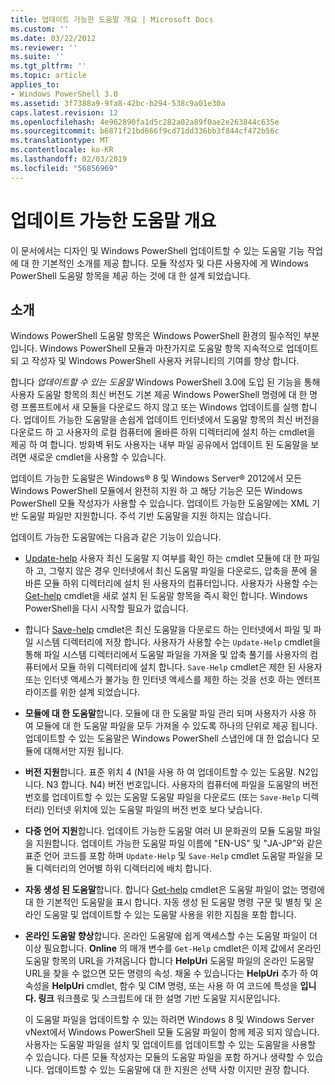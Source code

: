 ```yaml
---
title: 업데이트 가능한 도움말 개요 | Microsoft Docs
ms.custom: ''
ms.date: 03/22/2012
ms.reviewer: ''
ms.suite: ''
ms.tgt_pltfrm: ''
ms.topic: article
applies_to:
- Windows PowerShell 3.0
ms.assetid: 3f7388a9-9fa8-42bc-b294-538c9a01e30a
caps.latest.revision: 12
ms.openlocfilehash: 4e962890fa1d5c282a02a89f0ae2e263844c635e
ms.sourcegitcommit: b6871f21bd666f9cd71dd336bb3f844cf472b56c
ms.translationtype: MT
ms.contentlocale: ko-KR
ms.lasthandoff: 02/03/2019
ms.locfileid: "56856969"
---
```

# <a name="updatable-help-overview"></a>업데이트 가능한 도움말 개요

이 문서에서는 디자인 및 Windows PowerShell 업데이트할 수 있는 도움말 기능 작업에 대 한 기본적인 소개를 제공 합니다. 모듈 작성자 및 다른 사용자에 게 Windows PowerShell 도움말 항목을 제공 하는 것에 대 한 설계 되었습니다.

## <a name="introduction"></a>소개

Windows PowerShell 도움말 항목은 Windows PowerShell 환경의 필수적인 부분입니다. Windows PowerShell 모듈과 마찬가지로 도움말 항목 지속적으로 업데이트 되 고 작성자 및 Windows PowerShell 사용자 커뮤니티의 기여를 향상 합니다.

합니다 *업데이트할 수 있는 도움말* Windows PowerShell 3.0에 도입 된 기능을 통해 사용자 도움말 항목의 최신 버전도 기본 제공 Windows PowerShell 명령에 대 한 명령 프롬프트에서 새 모듈을 다운로드 하지 않고 또는 Windows 업데이트를 실행 합니다. 업데이트 가능한 도움말을 손쉽게 업데이트 인터넷에서 도움말 항목의 최신 버전을 다운로드 하 고 사용자의 로컬 컴퓨터에 올바른 하위 디렉터리에 설치 하는 cmdlet을 제공 하 여 합니다. 방화벽 뒤도 사용자는 내부 파일 공유에서 업데이트 된 도움말을 보려면 새로운 cmdlet을 사용할 수 있습니다.

업데이트 가능한 도움말은 Windows® 8 및 Windows Server® 2012에서 모든 Windows PowerShell 모듈에서 완전히 지원 하 고 해당 기능은 모든 Windows PowerShell 모듈 작성자가 사용할 수 있습니다. 업데이트 가능한 도움말에는 XML 기반 도움말 파일만 지원합니다. 주석 기반 도움말을 지원 하지는 않습니다.

업데이트 가능한 도움말에는 다음과 같은 기능이 있습니다.

- [Update-help](/powershell/module/Microsoft.PowerShell.Core/Update-Help) 사용자 최신 도움말 지 여부를 확인 하는 cmdlet 모듈에 대 한 파일 하 고, 그렇지 않은 경우 인터넷에서 최신 도움말 파일을 다운로드, 압축을 푼에 올바른 모듈 하위 디렉터리에 설치 된 사용자의 컴퓨터입니다. 사용자가 사용할 수는 [Get-help](/powershell/module/Microsoft.PowerShell.Core/Update-Help) cmdlet을 새로 설치 된 도움말 항목을 즉시 확인 합니다. Windows PowerShell을 다시 시작할 필요가 없습니다.

- 합니다 [Save-help](/powershell/module/Microsoft.PowerShell.Core/Save-Help) cmdlet은 최신 도움말을 다운로드 하는 인터넷에서 파일 및 파일 시스템 디렉터리에 저장 합니다. 사용자가 사용할 수는 `Update-Help` cmdlet을 통해 파일 시스템 디렉터리에서 도움말 파일을 가져올 및 압축 풀기를 사용자의 컴퓨터에서 모듈 하위 디렉터리에 설치 합니다. `Save-Help` cmdlet은 제한 된 사용자 또는 인터넷 액세스가 불가능 한 인터넷 액세스를 제한 하는 것을 선호 하는 엔터프라이즈를 위한 설계 되었습니다.

- **모듈에 대 한 도움말**합니다. 모듈에 대 한 도움말 파일 관리 되며 사용자가 사용 하 여 모듈에 대 한 도움말 파일을 모두 가져올 수 있도록 하나의 단위로 제공 됩니다. 업데이트할 수 있는 도움말은 Windows PowerShell 스냅인에 대 한 없습니다 모듈에 대해서만 지원 됩니다.

- **버전 지원**합니다. 표준 위치 4 (N1을 사용 하 여 업데이트할 수 있는 도움말. N2입니다. N3 합니다. N4) 버전 번호입니다. 사용자의 컴퓨터에 파일을 도움말의 버전 번호를 업데이트할 수 있는 도움말 도움말 파일을 다운로드 (또는 `Save-Help` 디렉터리) 인터넷 위치에 있는 도움말 파일의 버전 번호 보다 낮습니다.

- **다중 언어 지원**합니다. 업데이트 가능한 도움말 여러 UI 문화권의 모듈 도움말 파일을 지원합니다. 업데이트 가능한 도움말 파일 이름에 "EN-US" 및 "JA-JP"와 같은 표준 언어 코드를 포함 하며 `Update-Help` 및 `Save-Help` cmdlet 도움말 파일을 모듈 디렉터리의 언어별 하위 디렉터리에 배치 합니다.

- **자동 생성 된 도움말**합니다. 합니다 [Get-help](/powershell/module/Microsoft.PowerShell.Core/Get-Help) cmdlet은 도움말 파일이 없는 명령에 대 한 기본적인 도움말을 표시 합니다. 자동 생성 된 도움말 명령 구문 및 별칭 및 온라인 도움말 및 업데이트할 수 있는 도움말 사용을 위한 지침을 포함 합니다.

- **온라인 도움말 향상**합니다. 온라인 도움말에 쉽게 액세스할 수는 도움말 파일이 더 이상 필요합니다. **Online** 의 매개 변수를 `Get-Help` cmdlet은 이제 값에서 온라인 도움말 항목의 URL을 가져옵니다 합니다 **HelpUri** 도움말 파일의 온라인 도움말 URL을 찾을 수 없으면 모든 명령의 속성. 채울 수 있습니다는 **HelpUri** 추가 하 여 속성을 **HelpUri** cmdlet, 함수 및 CIM 명령, 또는 사용 하 여 코드에 특성을 **입니다. 링크** 워크플로 및 스크립트에 대 한 설명 기반 도움말 지시문입니다.

  이 도움말 파일을 업데이트할 수 있는 하려면 Windows 8 및 Windows Server vNext에서 Windows PowerShell 모듈 도움말 파일이 함께 제공 되지 않습니다. 사용자는 도움말 파일을 설치 및 업데이트를 업데이트할 수 있는 도움말을 사용할 수 있습니다. 다른 모듈 작성자는 모듈의 도움말 파일을 포함 하거나 생략할 수 있습니다. 업데이트할 수 있는 도움말에 대 한 지원은 선택 사항 이지만 권장 합니다.
